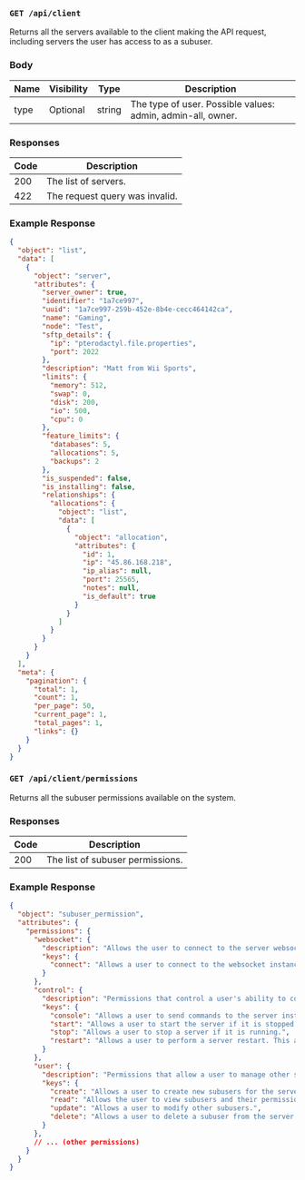 ### `GET /api/client`

Returns all the servers available to the client making the API request, including servers the user has access to as a subuser.

### Body

| Name | Visibility | Type   | Description                                                 |
| ---- | ---------- | ------ | ----------------------------------------------------------- |
| type | Optional   | string | The type of user. Possible values: admin, admin-all, owner. |

### Responses

| Code | Description                    |
| ---- | ------------------------------ |
| 200  | The list of servers.           |
| 422  | The request query was invalid. |

### Example Response

```json
{
  "object": "list",
  "data": [
    {
      "object": "server",
      "attributes": {
        "server_owner": true,
        "identifier": "1a7ce997",
        "uuid": "1a7ce997-259b-452e-8b4e-cecc464142ca",
        "name": "Gaming",
        "node": "Test",
        "sftp_details": {
          "ip": "pterodactyl.file.properties",
          "port": 2022
        },
        "description": "Matt from Wii Sports",
        "limits": {
          "memory": 512,
          "swap": 0,
          "disk": 200,
          "io": 500,
          "cpu": 0
        },
        "feature_limits": {
          "databases": 5,
          "allocations": 5,
          "backups": 2
        },
        "is_suspended": false,
        "is_installing": false,
        "relationships": {
          "allocations": {
            "object": "list",
            "data": [
              {
                "object": "allocation",
                "attributes": {
                  "id": 1,
                  "ip": "45.86.168.218",
                  "ip_alias": null,
                  "port": 25565,
                  "notes": null,
                  "is_default": true
                }
              }
            ]
          }
        }
      }
    }
  ],
  "meta": {
    "pagination": {
      "total": 1,
      "count": 1,
      "per_page": 50,
      "current_page": 1,
      "total_pages": 1,
      "links": {}
    }
  }
}
```

### `GET /api/client/permissions`

Returns all the subuser permissions available on the system.

### Responses

| Code | Description                      |
| ---- | -------------------------------- |
| 200  | The list of subuser permissions. |

### Example Response

```json
{
  "object": "subuser_permission",
  "attributes": {
    "permissions": {
      "websocket": {
        "description": "Allows the user to connect to the server websocket, giving them access to view console output and realtime server stats.",
        "keys": {
          "connect": "Allows a user to connect to the websocket instance for a server to stream the console."
        }
      },
      "control": {
        "description": "Permissions that control a user's ability to control the power state of a server, or send commands.",
        "keys": {
          "console": "Allows a user to send commands to the server instance via the console.",
          "start": "Allows a user to start the server if it is stopped.",
          "stop": "Allows a user to stop a server if it is running.",
          "restart": "Allows a user to perform a server restart. This allows them to start the server if it is offline, but not put the server in a completely stopped state."
        }
      },
      "user": {
        "description": "Permissions that allow a user to manage other subusers on a server. They will never be able to edit their own account, or assign permissions they do not have themselves.",
        "keys": {
          "create": "Allows a user to create new subusers for the server.",
          "read": "Allows the user to view subusers and their permissions for the server.",
          "update": "Allows a user to modify other subusers.",
          "delete": "Allows a user to delete a subuser from the server."
        }
      },
      // ... (other permissions)
    }
  }
}

```
